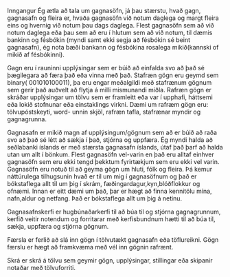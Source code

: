 Inngangur Ég ætla að tala um gagnasöfn, já þau stærstu, hvað gagn, gagnasafn og fleira er, hvaða gagnasöfn við notum daglega og margt fleira eins og hvernig við notum þau dags daglega.
Flest gagnasöfn sem að við notum daglega eða þau sem að eru í hlutum sem að við notum, til dæmis bankinn og fésbókin (myndi samt ekki segja að fésbókin sé beint gagnasafn), ég nota bæði bankann og fésbókina rosalega mikið(kannski of mikið af fésbókinni).

Gagn eru í rauninni upplýsingar sem er búið að einfalda svo að það sé þægilegara að færa það eða vinna með það. Stafræn gögn eru geymd sem binary( 001010100011), þa eru engar meðalgildi með stafrænum gögnum sem gerir það auðvelt að flytja á milli mismunandi miðla. Rafræn gögn er skráðar upplýsingar um tölvu sem er framleitt eða var í upphafi, háttsemi eða lokið stofnunar eða einstaklings virkni. Dæmi um rafræm gögn eru: tölvupóstskeyti, word- unnin skjöl, rafræn tafla, stafrænar myndir og gagnagrunna.

Gagnasafn er mikið magn af upplýsingum/gögnum sem að er búið að raða svo að það sé létt að sækja í það, stjórna og uppfæra. Ég myndi halda að seðlabanki íslands er með stærsta gagnasafn íslands, útaf það þarf að halda utan um allt í bönkum. Flest gagnasöfn vel-varin en það eru alltaf einhver gagnasöfn sem eru ekki tengd þekktum fyrirtækjum sem eru ekki vel varin. Gagnasöfn eru notuð til að geyma gögn um hluti, fólk og fleira. Þá kemur náttúrulega tilhugsunin hvað er til um mig í gagnasöfnum og það er bókstaflega allt til um þig í skrám, fæðingardagur,kyn,blóðflokkur og ofnæmi. Innan er eitt dæmi um það, þar er hægt að finna kennitölu mína, nafn,aldur og netfang. Það er bókstaflega allt um þig á netinu.

Gagnasafnskerfi er hugbúnaðarkerfi til að búa til og stjórna gagnagrunnum, kerfið veitir notendum og forritarar með kerfisbundnum hætti til að búa til, sækja, uppfæra og stjórna gögnum.

Færsla er ferlið að slá inn gögn í tölvutækt gagnasafn eða töflureikni. Gögn færslu er hægt að framkvæma með vél inn gögnin rafrænt.

Skrá er skrá á tölvu sem geymir gögn, upplýsingar, stillingar eða skipanir notaðar með tölvuforriti.